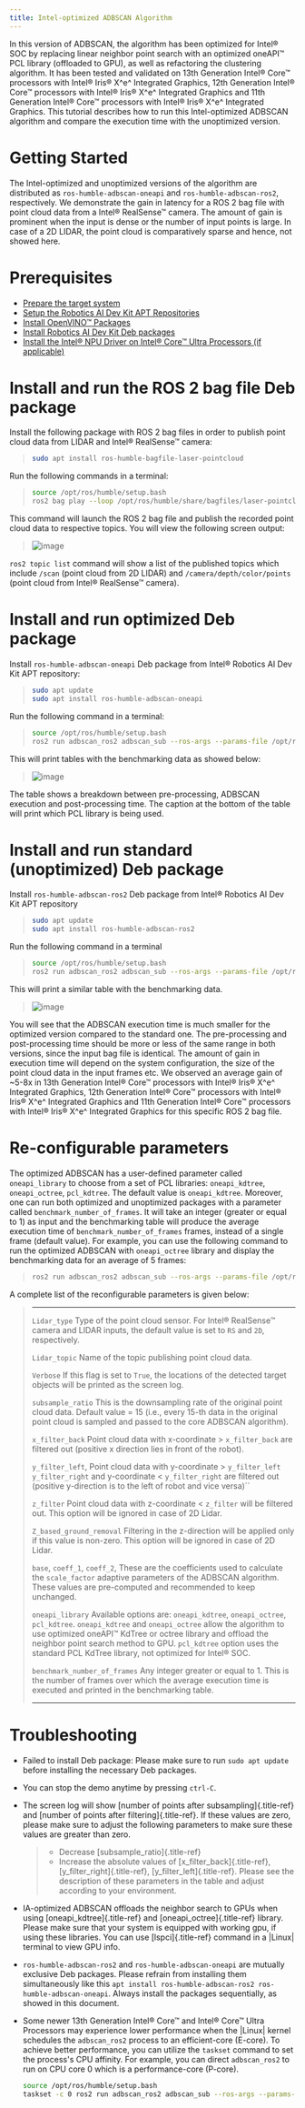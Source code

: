 ```yaml
---
title: Intel-optimized ADBSCAN Algorithm
---
```


In this version of ADBSCAN, the algorithm has been optimized for Intel®
SOC by replacing linear neighbor point search with an optimized oneAPI™
PCL library (offloaded to GPU), as well as refactoring the clustering
algorithm. It has been tested and validated on 13th Generation Intel®
Core™ processors with Intel® Iris® X^e^ Integrated Graphics, 12th
Generation Intel® Core™ processors with Intel® Iris® X^e^ Integrated
Graphics and 11th Generation Intel® Core™ processors with Intel® Iris®
X^e^ Integrated Graphics. This tutorial describes how to run this
Intel-optimized ADBSCAN algorithm and compare the execution time with
the unoptimized version.

# Getting Started

The Intel-optimized and unoptimized versions of the algorithm are
distributed as `ros-humble-adbscan-oneapi` and
`ros-humble-adbscan-ros2`, respectively. We demonstrate the gain in
latency for a ROS 2 bag file with point cloud data from a Intel®
RealSense™ camera. The amount of gain is prominent when the input is
dense or the number of input points is large. In case of a 2D LIDAR, the
point cloud is comparatively sparse and hence, not showed here.

# Prerequisites

- [Prepare the target system](https://docs.openedgeplatform.intel.com/edge-ai-suites/robotics-ai-suite/main/robotics/gsg_robot/prepare-system.html)
- [Setup the Robotics AI Dev Kit APT Repositories](https://docs.openedgeplatform.intel.com/robotics-ai-suite/robotics-ai-suite/main/robotics/gsg_robot/apt-setup.html)
- [Install OpenVINO™ Packages](https://docs.openedgeplatform.intel.com/robotics-ai-suite/robotics-ai-suite/main/robotics/gsg_robot/install-openvino.html)
- [Install Robotics AI Dev Kit Deb packages](https://docs.openedgeplatform.intel.com/robotics-ai-suite/robotics-ai-suite/main/robotics/gsg_robot/install.html)
- [Install the Intel® NPU Driver on Intel® Core™ Ultra Processors (if applicable)](https://docs.openedgeplatform.intel.com/robotics-ai-suite/robotics-ai-suite/main/robotics/gsg_robot/install-npu-driver.html)

# Install and run the ROS 2 bag file Deb package

Install the following package with ROS 2 bag files in order to publish
point cloud data from LIDAR and Intel® RealSense™ camera:

> ``` bash
> sudo apt install ros-humble-bagfile-laser-pointcloud
> ```

Run the following commands in a terminal:

> ``` bash
> source /opt/ros/humble/setup.bash
> ros2 bag play --loop /opt/ros/humble/share/bagfiles/laser-pointcloud
> ```

This command will launch the ROS 2 bag file and publish the recorded
point cloud data to respective topics. You will view the following
screen output:

> ![image](images/rosbag_play_screen.png)

`ros2 topic list` command will show a list of the published topics which
include `/scan` (point cloud from 2D LIDAR) and
`/camera/depth/color/points` (point cloud from Intel® RealSense™
camera).

# Install and run optimized Deb package

Install `ros-humble-adbscan-oneapi` Deb package from Intel® Robotics AI
Dev Kit APT repository:

> ``` bash
> sudo apt update
> sudo apt install ros-humble-adbscan-oneapi
> ```

Run the following command in a terminal:

> ``` bash
> source /opt/ros/humble/setup.bash
> ros2 run adbscan_ros2 adbscan_sub --ros-args --params-file /opt/ros/humble/share/adbscan_ros2/config/adbscan_sub_RS.yaml
> ```

This will print tables with the benchmarking data as showed below:

> ![image](images/benchmarking_picture_adbscan.png)

The table shows a breakdown between pre-processing, ADBSCAN execution
and post-processing time. The caption at the bottom of the table will
print which PCL library is being used.

# Install and run standard (unoptimized) Deb package

Install `ros-humble-adbscan-ros2` Deb package from Intel® Robotics AI
Dev Kit APT repository

> ``` bash
> sudo apt update
> sudo apt install ros-humble-adbscan-ros2
> ```

Run the following command in a terminal

> ``` bash
> source /opt/ros/humble/setup.bash
> ros2 run adbscan_ros2 adbscan_sub --ros-args --params-file /opt/ros/humble/share/adbscan_ros2/config/adbscan_sub_RS.yaml
> ```

This will print a similar table with the benchmarking data.

> ![image](images/benchmark_table_unoptimized.png)

You will see that the ADBSCAN execution time is much smaller for the
optimized version compared to the standard one. The pre-processing and
post-processing time should be more or less of the same range in both
versions, since the input bag file is identical. The amount of gain in
execution time will depend on the system configuration, the size of the
point cloud data in the input frames etc. We observed an average gain of
\~5-8x in 13th Generation Intel® Core™ processors with Intel® Iris® X^e^
Integrated Graphics, 12th Generation Intel® Core™ processors with Intel®
Iris® X^e^ Integrated Graphics and 11th Generation Intel® Core™
processors with Intel® Iris® X^e^ Integrated Graphics for this specific
ROS 2 bag file.

# Re-configurable parameters

The optimized ADBSCAN has a user-defined parameter called
`oneapi_library` to choose from a set of PCL libraries: `oneapi_kdtree`,
`oneapi_octree`, `pcl_kdtree`. The default value is `oneapi_kdtree`.
Moreover, one can run both optimized and unoptimized packages with a
parameter called `benchmark_number_of_frames`. It will take an integer
(greater or equal to 1) as input and the benchmarking table will produce
the average execution time of `benchmark_number_of_frames` frames,
instead of a single frame (default value). For example, you can use the
following command to run the optimized ADBSCAN with `oneapi_octree`
library and display the benchmarking data for an average of 5 frames:

> ``` bash
> ros2 run adbscan_ros2 adbscan_sub --ros-args --params-file /opt/ros/humble/share/adbscan_ros2/config/adbscan_sub_RS.yaml  -p benchmark_number_of_frames:=5 -p oneapi_library:=oneapi_octree
> ```

A complete list of the reconfigurable parameters is given below:

> ------------------------------ --------------------------------------------------------
>   `Lidar_type`                   Type of the point cloud sensor. For Intel® RealSense™
>                                  camera and LIDAR inputs, the default value is set to
>                                  `RS` and `2D`, respectively.
>
>   `Lidar_topic`                  Name of the topic publishing point cloud data.
>
>   `Verbose`                      If this flag is set to `True`, the locations of the
>                                  detected target objects will be printed as the screen
>                                  log.
>
>   `subsample_ratio`              This is the downsampling rate of the original point
>                                  cloud data. Default value = 15 (i.e., every 15-th data
>                                  in the original point cloud is sampled and passed to the
>                                  core ADBSCAN algorithm).
>
>   `x_filter_back`                Point cloud data with x-coordinate \> `x_filter_back`
>                                  are filtered out (positive x direction lies in front of
>                                  the robot).
>
>   `y_filter_left`,               Point cloud data with y-coordinate \> `y_filter_left`
>   `y_filter_right`               and y-coordinate \< `y_filter_right` are filtered out
>                                  (positive y-direction is to the left of robot and vice
>                                  versa)\`\`
>
>   `z_filter`                     Point cloud data with z-coordinate \< `z_filter` will be
>                                  filtered out. This option will be ignored in case of 2D
>                                  Lidar.
>
>   `Z_based_ground_removal`       Filtering in the z-direction will be applied only if
>                                  this value is non-zero. This option will be ignored in
>                                  case of 2D Lidar.
>
>   `base`, `coeff_1`, `coeff_2`,  These are the coefficients used to calculate the
>   `scale_factor`                 adaptive parameters of the ADBSCAN algorithm. These
>                                  values are pre-computed and recommended to keep
>                                  unchanged.
>
>   `oneapi_library`               Available options are: `oneapi_kdtree`, `oneapi_octree`,
>                                  `pcl_kdtree`. `oneapi_kdtree` and `oneapi_octree` allow
>                                  the algorithm to use optimized oneAPI™ KdTree or octree
>                                  library and offload the neighbor point search method to
>                                  GPU. `pcl_kdtree` option uses the standard PCL KdTree
>                                  library, not optimized for Intel® SOC.
>
>   `benchmark_number_of_frames`   Any integer greater or equal to 1. This is the number of
>                                  frames over which the average execution time is executed
>                                  and printed in the benchmarking table.
>   ------------------------------ --------------------------------------------------------

# Troubleshooting

- Failed to install Deb package: Please make sure to run
  `sudo apt update` before installing the necessary Deb packages.

- You can stop the demo anytime by pressing `ctrl-C`.

- The screen log will show [number of points after
  subsampling]{.title-ref} and [number of points after
  filtering]{.title-ref}. If these values are zero, please make sure to
  adjust the following parameters to make sure these values are greater
  than zero.

  > - Decrease [subsample_ratio]{.title-ref}
  > - Increase the absolute values of [x_filter_back]{.title-ref},
  >   [y_filter_right]{.title-ref}, [y_filter_left]{.title-ref}. Please
  >   see the description of these parameters in the table and adjust
  >   according to your environment.

- IA-optimized ADBSCAN offloads the neighbor search to GPUs when using
  [oneapi_kdtree]{.title-ref} and [oneapi_octree]{.title-ref} library.
  Please make sure that your system is equipped with working gpu, if
  using these libraries. You can use [lspci]{.title-ref} command in a
  |Linux| terminal to view GPU info.

- `ros-humble-adbscan-ros2` and `ros-humble-adbscan-oneapi` are mutually
  exclusive Deb packages. Please refrain from installing them
  simultaneously like this
  `apt install ros-humble-adbscan-ros2 ros-humble-adbscan-oneapi`.
  Always install the packages sequentially, as showed in this document.

- Some newer 13th Generation Intel® Core™ and Intel® Core™ Ultra
  Processors may experience lower performance when the |Linux| kernel
  schedules the `adbscan_ros2` process to an efficient-core (E-core). To
  achieve better performance, you can utilize the `taskset` command to
  set the process\'s CPU affinity. For example, you can direct
  `adbscan_ros2` to run on CPU core 0 which is a performance-core
  (P-core).

  ``` bash
  source /opt/ros/humble/setup.bash
  taskset -c 0 ros2 run adbscan_ros2 adbscan_sub --ros-args --params-file /opt/ros/humble/share/adbscan_ros2/config/adbscan_sub_RS.yaml
  ```
